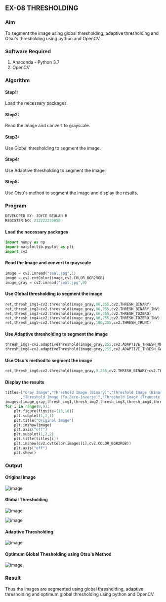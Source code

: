 ## EX-08 THRESHOLDING
### Aim
To segment the image using global thresholding, adaptive thresholding and Otsu's thresholding using python and OpenCV.


### Software Required
1. Anaconda - Python 3.7
2. OpenCV
 
### Algorithm
#### Step1:
Load the necessary packages.
#### Step2:
Read the Image and convert to grayscale.
#### Step3:
Use Global thresholding to segment the image.
#### Step4:
Use Adaptive thresholding to segment the image.
#### Step5:
Use Otsu's method to segment the image and display the results.
### Program
```python
DEVELOPED BY: JOYCE BEULAH R
REGISTER NO: 212222230058
```
#### Load the necessary packages
```python
import numpy as np
import matplotlib.pyplot as plt
import cv2
```
#### Read the Image and convert to grayscale
```python
image = cv2.imread("seal.jpg",1)
image = cv2.cvtColor(image,cv2.COLOR_BGR2RGB)
image_gray = cv2.imread("seal.jpg",0)
```
#### Use Global thresholding to segment the image
```python
ret,thresh_img1=cv2.threshold(image_gray,86,255,cv2.THRESH_BINARY)
ret,thresh_img2=cv2.threshold(image_gray,86,255,cv2.THRESH_BINARY_INV)
ret,thresh_img3=cv2.threshold(image_gray,86,255,cv2.THRESH_TOZERO)
ret,thresh_img4=cv2.threshold(image_gray,86,255,cv2.THRESH_TOZERO_INV)
ret,thresh_img5=cv2.threshold(image_gray,100,255,cv2.THRESH_TRUNC)
```
#### Use Adaptive thresholding to segment the image
```python
thresh_img7=cv2.adaptiveThreshold(image_gray,255,cv2.ADAPTIVE_THRESH_MEAN_C,cv2.THRESH_BINARY,11,2)
thresh_img8=cv2.adaptiveThreshold(image_gray,255,cv2.ADAPTIVE_THRESH_GAUSSIAN_C,cv2.THRESH_BINARY,11,2)
```
#### Use Otsu's method to segment the image 
```python
ret,thresh_img6=cv2.threshold(image_gray,0,255,cv2.THRESH_BINARY+cv2.THRESH_OTSU)
```
#### Display the results
```python
titles=["Gray Image","Threshold Image (Binary)","Threshold Image (Binary Inverse)","Threshold Image (To Zero)"
       ,"Threshold Image (To Zero-Inverse)","Threshold Image (Truncate)","Otsu","Adaptive Threshold (Mean)","Adaptive Threshold (Gaussian)"]
images=[image_gray,thresh_img1,thresh_img2,thresh_img3,thresh_img4,thresh_img5,thresh_img6,thresh_img7,thresh_img8]
for i in range(0,9):
    plt.figure(figsize=(10,10))
    plt.subplot(1,2,1)
    plt.title("Original Image")
    plt.imshow(image)
    plt.axis("off")
    plt.subplot(1,2,2)
    plt.title(titles[i])
    plt.imshow(cv2.cvtColor(images[i],cv2.COLOR_BGR2RGB))
    plt.axis("off")
    plt.show()
```

### Output
#### Original Image

![image](https://github.com/JoyceBeulah/THRESHOLDING-/assets/118343698/6fd53012-3b82-41c9-94dc-c07302fd8726)
#### Global Thresholding

![image](https://github.com/JoyceBeulah/THRESHOLDING-/assets/118343698/ed72f111-5f21-47d2-8dcc-4d2cdaa08e3d)

![image](https://github.com/JoyceBeulah/THRESHOLDING-/assets/118343698/86b4155a-58e8-4ddd-b83f-4b661b2410d6)


#### Adaptive Thresholding

![image](https://github.com/JoyceBeulah/THRESHOLDING-/assets/118343698/6d5a5693-7a9a-4d08-97b4-4a376be7b8e0)

#### Optimum Global Thesholding using Otsu's Method
![image](https://github.com/JoyceBeulah/THRESHOLDING-/assets/118343698/56b271f1-dce2-491c-941a-07e8ceb8bd54)

### Result
Thus the images are segmented using global thresholding, adaptive thresholding and optimum global thresholding using python and OpenCV.


